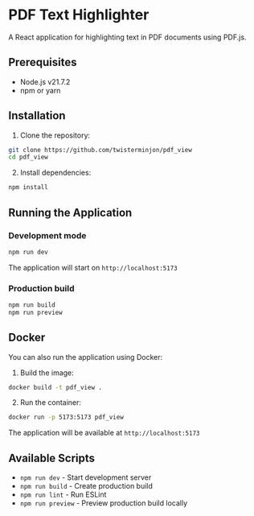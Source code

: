# PDF Text Highlighter

A React application for highlighting text in PDF documents using PDF.js.

## Prerequisites

- Node.js v21.7.2
- npm or yarn

## Installation

1. Clone the repository:
```bash
git clone https://github.com/twisterminjon/pdf_view
cd pdf_view
```

2. Install dependencies:
```bash
npm install
```

## Running the Application

### Development mode
```bash
npm run dev
```
The application will start on `http://localhost:5173`

### Production build
```bash
npm run build
npm run preview
```

## Docker

You can also run the application using Docker:

1. Build the image:
```bash
docker build -t pdf_view .
```

2. Run the container:
```bash
docker run -p 5173:5173 pdf_view
```

The application will be available at `http://localhost:5173`

## Available Scripts

- `npm run dev` - Start development server
- `npm run build` - Create production build
- `npm run lint` - Run ESLint
- `npm run preview` - Preview production build locally
